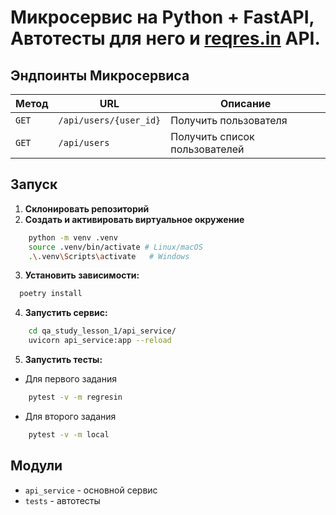 # Микросервис на **Python + FastAPI**, Автотесты для него и [reqres.in](https://reqres.in/) API.

## Эндпоинты Микросервиса

| Метод  | URL | Описание                      |
|--------|-----|-------------------------------|
| `GET`  | `/api/users/{user_id}` | Получить пользователя         |
| `GET`  | `/api/users` | Получить список пользователей |

## Запуск


1. **Склонировать репозиторий**
2. **Создать и активировать виртуальное окружение**
```bash
    python -m venv .venv
    source .venv/bin/activate # Linux/macOS  
    .\.venv\Scripts\activate   # Windows  
```
3. **Установить зависимости:**
```bash
  poetry install
```

4. **Запустить сервис:**
```bash
    cd qa_study_lesson_1/api_service/
    uvicorn api_service:app --reload
```
5. **Запустить тесты:**
- Для первого задания
```bash
    pytest -v -m regresin
```
- Для второго задания
```bash
    pytest -v -m local
```

## Модули

- `api_service` - основной сервис
- `tests` - автотесты
